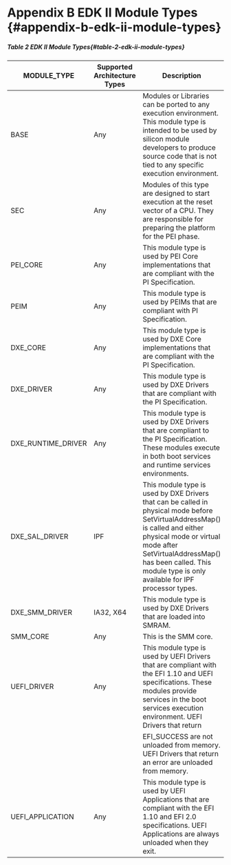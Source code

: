 <!--- @file
  Appendix B EDK II Module Types

  Copyright (c) 2007-2017, Intel Corporation. All rights reserved.<BR>

  Redistribution and use in source (original document form) and 'compiled'
  forms (converted to PDF, epub, HTML and other formats) with or without
  modification, are permitted provided that the following conditions are met:

  1) Redistributions of source code (original document form) must retain the
     above copyright notice, this list of conditions and the following
     disclaimer as the first lines of this file unmodified.

  2) Redistributions in compiled form (transformed to other DTDs, converted to
     PDF, epub, HTML and other formats) must reproduce the above copyright
     notice, this list of conditions and the following disclaimer in the
     documentation and/or other materials provided with the distribution.

  THIS DOCUMENTATION IS PROVIDED BY TIANOCORE PROJECT "AS IS" AND ANY EXPRESS OR
  IMPLIED WARRANTIES, INCLUDING, BUT NOT LIMITED TO, THE IMPLIED WARRANTIES OF
  MERCHANTABILITY AND FITNESS FOR A PARTICULAR PURPOSE ARE DISCLAIMED. IN NO
  EVENT SHALL TIANOCORE PROJECT  BE LIABLE FOR ANY DIRECT, INDIRECT, INCIDENTAL,
  SPECIAL, EXEMPLARY, OR CONSEQUENTIAL DAMAGES (INCLUDING, BUT NOT LIMITED TO,
  PROCUREMENT OF SUBSTITUTE GOODS OR SERVICES; LOSS OF USE, DATA, OR PROFITS;
  OR BUSINESS INTERRUPTION) HOWEVER CAUSED AND ON ANY THEORY OF LIABILITY,
  WHETHER IN CONTRACT, STRICT LIABILITY, OR TORT (INCLUDING NEGLIGENCE OR
  OTHERWISE) ARISING IN ANY WAY OUT OF THE USE OF THIS DOCUMENTATION, EVEN IF
  ADVISED OF THE POSSIBILITY OF SUCH DAMAGE.

-->

# Appendix B EDK II Module Types {#appendix-b-edk-ii-module-types}

##### Table 2 EDK II Module Types{#table-2-edk-ii-module-types}

| MODULE_TYPE        | Supported Architecture Types | Description                                                                                                                                                                                                                                                            |
| ------------------ | ---------------------------- | ---------------------------------------------------------------------------------------------------------------------------------------------------------------------------------------------------------------------------------------------------------------------- |
| BASE               | Any                          | Modules or Libraries can be ported to any execution environment. This module type is intended to be used by silicon module developers to produce source code that is not tied to any specific execution environment.                                                   |
| SEC                | Any                          | Modules of this type are designed to start execution at the reset vector of a CPU. They are responsible for preparing the platform for the PEI phase.                                                                                                                  |
| PEI_CORE           | Any                          | This module type is used by PEI Core implementations that are compliant with the PI Specification.                                                                                                                                                                     |
| PEIM               | Any                          | This module type is used by PEIMs that are compliant with PI Specification.                                                                                                                                                                                            |
| DXE_CORE           | Any                          | This module type is used by DXE Core implementations that are compliant with the PI Specification.                                                                                                                                                                     |
| DXE_DRIVER         | Any                          | This module type is used by DXE Drivers that are compliant with the PI Specification.                                                                                                                                                                                  |
| DXE_RUNTIME_DRIVER | Any                          | This module type is used by DXE Drivers that are compliant to the PI Specification. These modules execute in both boot services and runtime services environments.                                                                                                     |
| DXE_SAL_DRIVER     | IPF                          | This module type is used by DXE Drivers that can be called in physical mode before SetVirtualAddressMap() is called and either physical mode or virtual mode after SetVirtualAddressMap() has been called. This module type is only available for IPF processor types. |
| DXE_SMM_DRIVER     | IA32, X64                    | This module type is used by DXE Drivers that are loaded into SMRAM.                                                                                                                                                                                                    |
| SMM_CORE           | Any                          | This is the SMM core.                                                                                                                                                                                                                                                  |
| UEFI_DRIVER        | Any                          | This module type is used by UEFI Drivers that are compliant with the EFI 1.10 and UEFI specifications. These modules provide services in the boot services execution environment. UEFI Drivers that return                                                             |
|                    |                              | EFI_SUCCESS are not unloaded from memory. UEFI Drivers that return an error are unloaded from memory.                                                                                                                                                                  |
| UEFI_APPLICATION   | Any                          | This module type is used by UEFI Applications that are compliant with the EFI 1.10 and EFI 2.0 specifications. UEFI Applications are always unloaded when they exit.                                                                                                   |

